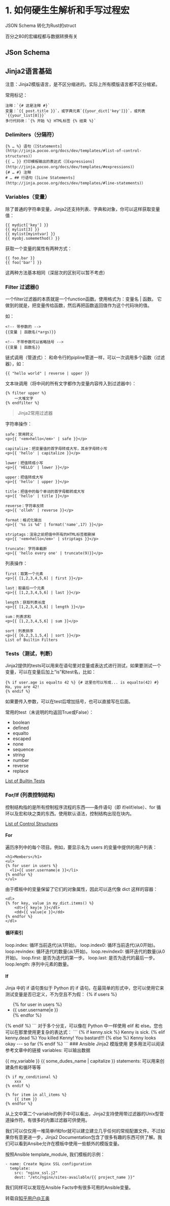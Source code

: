 # 1. 如何硬生生解析和手写过程宏

JSON Schema 转化为Rust的struct

百分之80的宏编程都与数据转换有关

## JSon Schema

## Jinja2语言基础

注意：Jinja2模版语言，是不区分缩进的。实际上所有模版语言都不区分缩紧。

常用标记：
```
注释：`{# 这是注释 #}`
变量：`{{ post.title }}`，或字典元素`{{your_dict['key']}}`，或列表`{{your_list[0]}}`
多行代码块：`{% 开始 %} HTML标签 {% 结束 %}`
```

### Delimiters（分隔符）
```
{% … %} 语句（[Statements](http://jinja.pocoo.org/docs/dev/templates/#list-of-control-structures)）
{{ … }} 打印模板输出的表达式（[Expressions](http://jinja.pocoo.org/docs/dev/templates/#expressions)）
{# … #} 注释
# … ## 行语句（[Line Statements](http://jinja.pocoo.org/docs/dev/templates/#line-statements)）
```

### Variables（变量）
除了普通的字符串变量，Jinja2还支持列表、字典和对象，你可以这样获取变量值：
```
{{ mydict['key'] }}
{{ mylist[3] }}
{{ mylist[myintvar] }}
{{ myobj.somemethod() }}
```
获取一个变量的属性有两种方式：
```
{{ foo.bar }}
{{ foo['bar'] }}
```
这两种方法基本相同（深层次的区别可以暂不考虑）

### Filter 过滤器()
一个filter过滤器的本质就是一个function函数。使用格式为：变量名 | 函数。 它做到的就是，把变量传给函数，然后再把函数返回值作为这个代码块的值。

如：
```
<!-- 带参数的 -->
{{变量 | 函数名(*args)}}

<!-- 不带参数可以省略括号 -->
{{变量 | 函数名}}
```
链式调用（管道式）： 和命令行的pipline管道一样，可以一次调用多个函数（过滤器），如：
```
{{ "hello world" | reverse | upper }}
```
文本块调用（将中间的所有文字都作为变量内容传入到过滤器中）：
```
{% filter upper %}
    一大堆文字
{% endfilter %}
```
> Jinja2常用过滤器

字符串操作：
```
safe：禁用转义
<p>{{ '<em>hello</em>' | safe }}</p>

capitalize：把变量值的首字母转成大写，其余字母转小写
<p>{{ 'hello' | capitalize }}</p>

lower：把值转成小写
<p>{{ 'HELLO' | lower }}</p>

upper：把值转成大写
<p>{{ 'hello' | upper }}</p>

title：把值中的每个单词的首字母都转成大写
<p>{{ 'hello' | title }}</p>

reverse：字符串反转
<p>{{ 'olleh' | reverse }}</p>

format：格式化输出
<p>{{ '%s is %d' | format('name',17) }}</p>

striptags：渲染之前把值中所有的HTML标签都删掉
<p>{{ '<em>hello</em>' | striptags }}</p>

truncate: 字符串截断
<p>{{ 'hello every one' | truncate(9)}}</p>
```

列表操作：
```
first：取第一个元素
<p>{{ [1,2,3,4,5,6] | first }}</p>

last：取最后一个元素
<p>{{ [1,2,3,4,5,6] | last }}</p>

length：获取列表长度
<p>{{ [1,2,3,4,5,6] | length }}</p>

sum：列表求和
<p>{{ [1,2,3,4,5,6] | sum }}</p>

sort：列表排序
<p>{{ [6,2,3,1,5,4] | sort }}</p>
List of Builtin Filters
```
### Tests（测试，判断）
Jinja2提供的tests可以用来在语句里对变量或表达式进行测试，如果要测试一个变量，可以在变量后加上“is”和test名，比如：
```
{% if user.age is equalto 42 %} {# 这里也可以写成... is equalto(42) #}
Ha, you are 42!
{% endif %}
```
如果要传入参数，可以在test后增加括号，也可以直接写在后面。

常用的test（未说明的均返回True或False）：

+ boolean
+ defined
+ equalto
+ escaped
+ none
+ sequence
+ string
+ number
+ reverse
+ replace

[List of Builtin Tests](https://link.zhihu.com/?target=https%3A//jinja.palletsprojects.com/en/master/templates/%23list-of-builtin-tests)

### For/If (列表控制结构)
控制结构指的是所有控制程序流程的东西——条件语句（即 if/elif/else）、for 循环以及宏和块之类的东西。使用默认语法，控制结构出现在块内。

[List of Control Structures](https://link.zhihu.com/?target=https%3A//jinja.palletsprojects.com/en/master/templates/%23list-of-control-structures)

#### For
遍历序列中的每个项目。例如，要显示名为 users 的变量中提供的用户列表：
```
<h1>Members</h1>
<ul>
{% for user in users %}
  <li>{{ user.username|e }}</li>
{% endfor %}
</ul>
```
由于模板中的变量保留了它们的对象属性，因此可以迭代像 dict 这样的容器：
```
<dl>
{% for key, value in my_dict.items() %}
    <dt>{{ key|e }}</dt>
    <dd>{{ value|e }}</dd>
{% endfor %}
</dl>
```
#### 循环索引

loop.index: 循环当前迭代(从1开始)。
loop.index0: 循环当前迭代(从0开始)。
loop.revindex: 循环迭代的数量(从1开始)。
loop.revindex0: 循环迭代的数量(从0开始)。
loop.first: 是否为迭代的第一步。
loop.last: 是否为迭代的最后一步。
loop.length: 序列中元素的数量。
#### If
Jinja 中的 if 语句类似于 Python 的 if 语句。在最简单的形式中，您可以使用它来测试变量是否已定义，不为空且不为假：
{% if users %}
<ul>
{% for user in users %}
    <li>{{ user.username|e }}</li>
{% endfor %}
</ul>
{% endif %}
```
对于多个分支，可以像在 Python 中一样使用 elif 和 else。您也可以在那里使用更复杂的表达式：
```
{% if kenny.sick %}
    Kenny is sick.
{% elif kenny.dead %}
    You killed Kenny!  You bastard!!!
{% else %}
    Kenny looks okay --- so far
{% endif %}
```
### Ansible Jinja2 模版使用
更多用法可以阅读参考文章中的链接
variables: 可以输出数据

{{ my_variable }}
{{ some_dudes_name | capitalize }}
statements: 可以用来创建条件和循环等等
```
{% if my_conditional %}
    xxx
{% endif %}

{% for item in all_items %}
    {{ item }}
{% endfor %}
```
从上文中第二个variable的例子中可以看出，Jinja2支持使用带过滤器的Unix型管道操作符。有很多的内置过滤器可供使用。

我们可以仅仅用一堆简单if和for就可以建立建立几乎任何的常规配置文件。不过如果你有意更进一步，Jinja2 Documentation包含了很多有趣的东西可供了解。我们可以看到Ansibe允许在模板中使用一些额外的模版变量。

按照Ansible template_module, 我们模板的示例：
```
- name: Create Nginx SSL configuration
  template:
    src: "nginx_ssl.j2"
    dest: "/etc/nginx/sites-available/{{ project_name }}"
```
我们同样可以发现在Ansible Facts中有很多可用的Ansible变量。

转载自[知乎用户@王奥](https://www.zhihu.com/people/wsgzao)